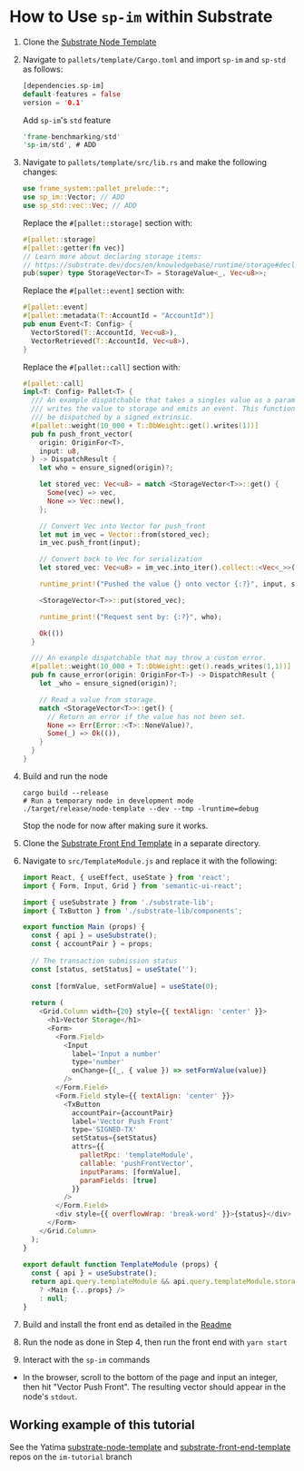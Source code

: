 # How to Use `sp-im` within Substrate

1. Clone the [Substrate Node Template](https://github.com/substrate-developer-hub/substrate-node-template)
2. Navigate to `pallets/template/Cargo.toml` and import `sp-im` and `sp-std` as follows:
   ```rust
   [dependencies.sp-im]
   default-features = false
   version = '0.1'
   ```
   Add `sp-im`'s `std` feature
   ```rust
   'frame-benchmarking/std'
   'sp-im/std', # ADD
   ```
3. Navigate to `pallets/template/src/lib.rs` and make the following changes: 
   ```rust
   use frame_system::pallet_prelude::*;
   use sp_im::Vector; // ADD
   use sp_std::vec::Vec; // ADD
   ```
   Replace the `#[pallet::storage]` section with:
   ```rust
   #[pallet::storage]
   #[pallet::getter(fn vec)]
   // Learn more about declaring storage items:
   // https://substrate.dev/docs/en/knowledgebase/runtime/storage#declaring-storage-items
   pub(super) type StorageVector<T> = StorageValue<_, Vec<u8>>;
   ```
   Replace the `#[pallet::event]` section with:
   ```rust
   #[pallet::event]
   #[pallet::metadata(T::AccountId = "AccountId")]
   pub enum Event<T: Config> {
     VectorStored(T::AccountId, Vec<u8>),
     VectorRetrieved(T::AccountId, Vec<u8>),
   }
   ```
   Replace the `#[pallet::call]` section with:
   ```rust
   #[pallet::call]
   impl<T: Config> Pallet<T> {
     /// An example dispatchable that takes a singles value as a parameter,
     /// writes the value to storage and emits an event. This function must
     /// be dispatched by a signed extrinsic.
     #[pallet::weight(10_000 + T::DbWeight::get().writes(1))]
     pub fn push_front_vector(
       origin: OriginFor<T>,
       input: u8,
     ) -> DispatchResult {
       let who = ensure_signed(origin)?;

       let stored_vec: Vec<u8> = match <StorageVector<T>>::get() {
         Some(vec) => vec,
         None => Vec::new(),
       };

       // Convert Vec into Vector for push_front
       let mut im_vec = Vector::from(stored_vec);
       im_vec.push_front(input);

       // Convert back to Vec for serialization
       let stored_vec: Vec<u8> = im_vec.into_iter().collect::<Vec<_>>();

       runtime_print!("Pushed the value {} onto vector {:?}", input, stored_vec);

       <StorageVector<T>>::put(stored_vec);

       runtime_print!("Request sent by: {:?}", who);

       Ok(())
     }

     /// An example dispatchable that may throw a custom error.
     #[pallet::weight(10_000 + T::DbWeight::get().reads_writes(1,1))]
     pub fn cause_error(origin: OriginFor<T>) -> DispatchResult {
       let _who = ensure_signed(origin)?;

       // Read a value from storage.
       match <StorageVector<T>>::get() {
         // Return an error if the value has not been set.
         None => Err(Error::<T>::NoneValue)?,
         Some(_) => Ok(()),
       }
     }
   }
   ```

4. Build and run the node
   ```
   cargo build --release
   # Run a temporary node in development mode
   ./target/release/node-template --dev --tmp -lruntime=debug 
   ```
   Stop the node for now after making sure it works.

5. Clone the [Substrate Front End Template](https://github.com/substrate-developer-hub/substrate-front-end-template.git) in a separate directory.

6. Navigate to `src/TemplateModule.js` and replace it with the following:
   ```javascript
   import React, { useEffect, useState } from 'react';
   import { Form, Input, Grid } from 'semantic-ui-react';
   
   import { useSubstrate } from './substrate-lib';
   import { TxButton } from './substrate-lib/components';
   
   export function Main (props) {
     const { api } = useSubstrate();
     const { accountPair } = props;
 
     // The transaction submission status
     const [status, setStatus] = useState('');
 
     const [formValue, setFormValue] = useState(0);
 
     return (
       <Grid.Column width={20} style={{ textAlign: 'center' }}>
         <h1>Vector Storage</h1>
         <Form>
           <Form.Field>
             <Input
               label='Input a number'
               type='number'
               onChange={(_, { value }) => setFormValue(value)}
             />
           </Form.Field>
           <Form.Field style={{ textAlign: 'center' }}>
             <TxButton
               accountPair={accountPair}
               label='Vector Push Front'
               type='SIGNED-TX'
               setStatus={setStatus}
               attrs={{
                 palletRpc: 'templateModule',
                 callable: 'pushFrontVector',
                 inputParams: [formValue],
                 paramFields: [true]
               }}
             />
           </Form.Field>
           <div style={{ overflowWrap: 'break-word' }}>{status}</div>
         </Form>
       </Grid.Column>
     );
   }
 
   export default function TemplateModule (props) {
     const { api } = useSubstrate();
     return api.query.templateModule && api.query.templateModule.storageVector
       ? <Main {...props} />
       : null;
   }
   ```

7. Build and install the front end as detailed in the [Readme](https://github.com/substrate-developer-hub/substrate-front-end-template/blob/master/README.md)
8. Run the node as done in Step 4, then run the front end with `yarn start`
9. Interact with the `sp-im` commands
  * In the browser, scroll to the bottom of the page and input an integer, then hit "Vector Push Front". The resulting vector should appear in the node's `stdout`.
   
## Working example of this tutorial
See the Yatima [substrate-node-template](https://github.com/yatima-inc/substrate-node-template) and
[substrate-front-end-template](https://github.com/yatima-inc/substrate-front-end-template) repos on the `im-tutorial` branch
